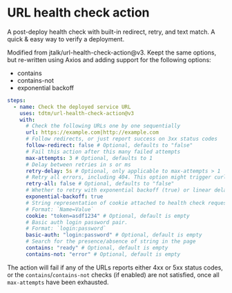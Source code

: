 # URL health check action

A post-deploy health check with built-in redirect, retry, and text match. A quick & easy way to verify a deployment. 

Modified from jtalk/url-health-check-action@v3. Keept the same options, but re-written using Axios and adding support for the following options:
- contains
- contains-not
- exponential backoff

```yaml
steps:
  - name: Check the deployed service URL
    uses: tdtm/url-health-check-action@v3
    with:
      # Check the following URLs one by one sequentially
      url: https://example.com|http://example.com
      # Follow redirects, or just report success on 3xx status codes
      follow-redirect: false # Optional, defaults to "false"
      # Fail this action after this many failed attempts
      max-attempts: 3 # Optional, defaults to 1
      # Delay between retries in s or ms
      retry-delay: 5s # Optional, only applicable to max-attempts > 1
      # Retry all errors, including 404. This option might trigger curl upgrade.
      retry-all: false # Optional, defaults to "false"
      # Whether to retry with exponential backoff (true) or linear delay
      exponential-backoff: true
      # String representation of cookie attached to health check request.
      # Format: `Name=Value`
      cookie: "token=asdf1234" # Optional, default is empty
      # Basic auth login password pair.
      # Format: `login:password`
      basic-auth: "login:password" # Optional, default is empty
      # Search for the presence/absence of string in the page
      contains: "ready" # Optional, default is empty
      contains-not: "error" # Optional, default is empty
```

The action will fail if any of the URLs reports either 4xx or 5xx status codes, or the `contains`/`contains-not` checks (if enabled) are not satisfied, once all `max-attempts` have been exhausted.
